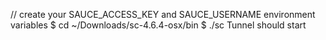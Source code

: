 // create your SAUCE_ACCESS_KEY and SAUCE_USERNAME environment variables
$ cd ~/Downloads/sc-4.6.4-osx/bin
$ ./sc
Tunnel should start